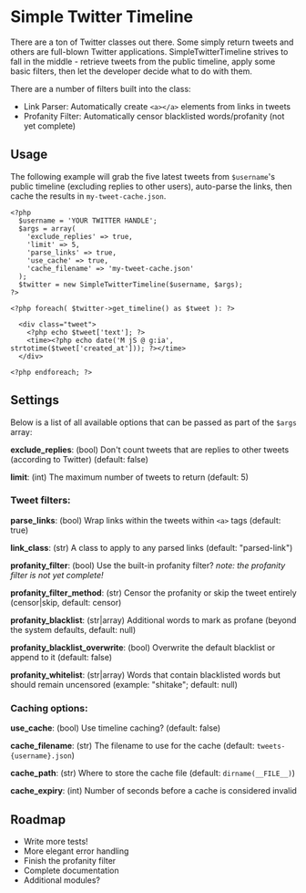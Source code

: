 # Simple Twitter Timeline

There are a ton of Twitter classes out there. Some simply return tweets and others are full-blown Twitter applications. SimpleTwitterTimeline strives to fall in the middle - retrieve tweets from the public timeline, apply some basic filters, then let the developer decide what to do with them.

There are a number of filters built into the class:

* Link Parser: Automatically create `<a></a>` elements from links in tweets
* Profanity Filter: Automatically censor blacklisted words/profanity (not yet complete)

## Usage

The following example will grab the five latest tweets from `$username`'s public timeline (excluding replies to other users), auto-parse the links, then cache the results in `my-tweet-cache.json`.

    <?php
      $username = 'YOUR TWITTER HANDLE';
      $args = array(
        'exclude_replies' => true,
        'limit' => 5,
        'parse_links' => true,
        'use_cache' => true,
        'cache_filename' => 'my-tweet-cache.json'
      );
      $twitter = new SimpleTwitterTimeline($username, $args);
    ?>

    <?php foreach( $twitter->get_timeline() as $tweet ): ?>

      <div class="tweet">
        <?php echo $tweet['text']; ?>
        <time><?php echo date('M jS @ g:ia', strtotime($tweet['created_at'])); ?></time>
      </div>

    <?php endforeach; ?>

## Settings

Below is a list of all available options that can be passed as part of the `$args` array:

**exclude_replies**: (bool) Don't count tweets that are replies to other tweets (according to Twitter) (default: false)

**limit**: (int) The maximum number of tweets to return (default: 5)

### Tweet filters:

**parse_links**: (bool) Wrap links within the tweets within `<a>` tags (default: true)

**link_class**: (str) A class to apply to any parsed links (default: "parsed-link")

**profanity_filter**: (bool) Use the built-in profanity filter? *note: the profanity filter is not yet complete!*

**profanity_filter_method**: (str) Censor the profanity or skip the tweet entirely (censor|skip, default: censor)

**profanity_blacklist**: (str|array) Additional words to mark as profane (beyond the system defaults, default: null)

**profanity_blacklist_overwrite**: (bool) Overwrite the default blacklist or append to it (default: false)

**profanity_whitelist**: (str|array) Words that contain blacklisted words but should remain uncensored (example: "shitake"; default: null)

### Caching options:

**use_cache**: (bool) Use timeline caching? (default: false)

**cache_filename**: (str) The filename to use for the cache (default: `tweets-{username}.json`)

**cache_path**: (str) Where to store the cache file (default: `dirname(__FILE__)`)

**cache_expiry**: (int) Number of seconds before a cache is considered invalid

## Roadmap

* Write more tests!
* More elegant error handling
* Finish the profanity filter
* Complete documentation
* Additional modules?